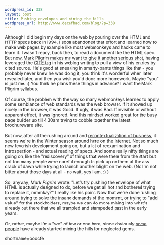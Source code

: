 ```yaml
--- 
wordpress_id: 338
layout: post
title: Pushing envelopes and mining the hills
wordpress_url: http://www.decafbad.com/blog/?p=338
---
```

Although I did begin my days on the web by pouring over the HTML and HTTP specs back in 1994,  I soon abandoned that effort and learned how to make web pages by example like most webmonkeys and hacks came to learn it.  I wasn't ready, back then, to read a document like the HTML spec.  But now, <a href="http://diveintomark.org/archives/2002/12/27.html#pushing_the_envelope" target="_top">Mark Pilgrim makes me want to give it another serious shot</a>, having leveraged the <a href="http://www.w3.org/TR/REC-html40/struct/text.html#h-9.2.1" target="_top">CITE tag</a> in his weblog writing to pull a view of his entries by cited source.  He's good at sneaking in smarty-pants things like that - you probably never knew he was doing it, you think it's wonderful when later revealed later, and then you wish you'd done more homework.  Maybe "you" is just me.  :)  You think he plans these things in advance?  I want the Mark Pligrim syllabus.
<br /><br />
Of course, the problem with the way so many webmonkeys learned to apply some semblance of web standards was the web browser.  If it showed up nicely in the browser, it was Good.  If ugly, it was Bad.  If invisible or without apparent effect, it was Ignored.  And this mindset worked great for the busy page builder up till 4:30am trying to cobble together the latest brochureware site.
<br /><br />
But now, after all the rushing around and <a href="http://sippey.com/archives/000003.php">recontextualization of business</a>, it seems we're in the Winter season around here on the Internet.  Not so much new feverish development going on, but a lot of reexamination and introspection - and actual reading of specs.  And some really nifty things are going on, like the "rediscovery" of things that were there from the start but not too many people were careful enough to pick up on them at the ass crack of dawn while trying to launch another blight on the web.  (No I'm not bitter about those days at all - no wait, yes I am.  :) )
<br /><br />
So, anyway, <cite>Mark Pilgrim</cite> wrote:  "Let’s try pushing the envelope of what HTML is actually designed to do, before we get all hot and bothered trying to replace it, mmmkay?"  I really like his point.  Now that we're done rushing around trying to solve the insane demands of the moment, or trying to "add value" for the stockholders, maybe we can do more mining into what's already out there that we all trampled and stampeded past in the early years.
<br /><br />
Or, rather, maybe I'm a "we" of few or one here, since obviously <a href="http://diveintomark.org/" target="_top">some people</a> have already started mining the hills for neglected gems.
<!--more-->
shortname=ooocfe
